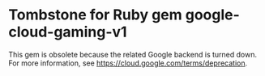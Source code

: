 # Tombstone for Ruby gem google-cloud-gaming-v1

This gem is obsolete because the related Google backend is turned down.
For more information, see https://cloud.google.com/terms/deprecation.
